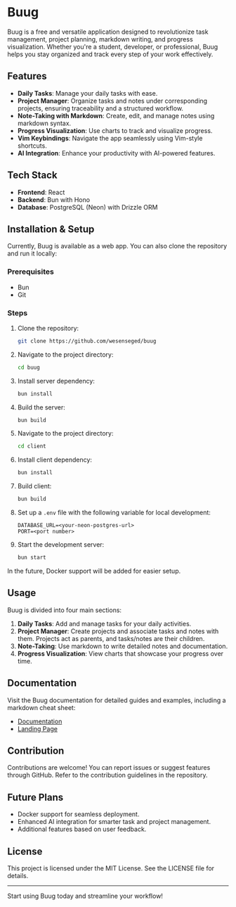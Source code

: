 # Buug

Buug is a free and versatile application designed to revolutionize task management, project planning, markdown writing, and progress visualization. Whether you're a student, developer, or professional, Buug helps you stay organized and track every step of your work effectively.

## Features

- **Daily Tasks**: Manage your daily tasks with ease.
- **Project Manager**: Organize tasks and notes under corresponding projects, ensuring traceability and a structured workflow.
- **Note-Taking with Markdown**: Create, edit, and manage notes using markdown syntax.
- **Progress Visualization**: Use charts to track and visualize progress.
- **Vim Keybindings**: Navigate the app seamlessly using Vim-style shortcuts.
- **AI Integration**: Enhance your productivity with AI-powered features.

## Tech Stack

- **Frontend**: React
- **Backend**: Bun with Hono
- **Database**: PostgreSQL (Neon) with Drizzle ORM

## Installation & Setup

Currently, Buug is available as a web app. You can also clone the repository and run it locally:

### Prerequisites

- Bun
- Git

### Steps

1. Clone the repository:
   ```bash
   git clone https://github.com/wesenseged/buug
   ```
2. Navigate to the project directory:
   ```bash
   cd buug
   ```
3. Install server dependency:
   ```bash
   bun install
   ```
4. Build the server:
   ```bash
   bun build
   ```
5. Navigate to the project directory:
   ```bash
   cd client
   ```
5. Install client dependency:
   ```bash
   bun install
   ```
6. Build client:
   ```bash
   bun build
   ```
8. Set up a `.env` file with the following variable for local development:
   ```env
   DATABASE_URL=<your-neon-postgres-url>
   PORT=<port number>
   ```

7. Start the development server:
   ```bash
   bun start
   ```
In the future, Docker support will be added for easier setup.

## Usage

Buug is divided into four main sections:

1. **Daily Tasks**: Add and manage tasks for your daily activities.
2. **Project Manager**: Create projects and associate tasks and notes with them. Projects act as parents, and tasks/notes are their children.
3. **Note-Taking**: Use markdown to write detailed notes and documentation.
4. **Progress Visualization**: View charts that showcase your progress over time.

## Documentation

Visit the Buug documentation for detailed guides and examples, including a markdown cheat sheet:

- [Documentation](https://buug-doc.netlify.app/)
- [Landing Page](https://buuug.netlify.app/)

## Contribution

Contributions are welcome! You can report issues or suggest features through GitHub. Refer to the contribution guidelines in the repository.

## Future Plans

- Docker support for seamless deployment.
- Enhanced AI integration for smarter task and project management.
- Additional features based on user feedback.

## License

This project is licensed under the MIT License. See the LICENSE file for details.

---

Start using Buug today and streamline your workflow!


